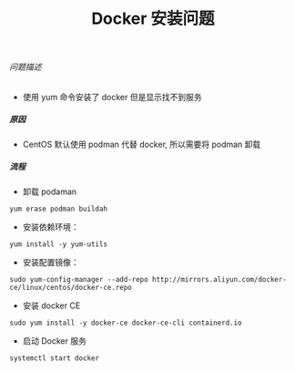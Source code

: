 ﻿---
layout: mypost
title: Docker 安装问题
categories: [Docker, Linux]
---

###### 问题描述
- 使用 yum 命令安装了 docker  但是显示找不到服务


##### 原因
- CentOS 默认使用 podman 代替 docker, 所以需要将 podman 卸载


##### 流程

- 卸载 podaman
```
yum erase podman buildah
```

- 安装依赖环境： 
```
yum install -y yum-utils
```

- 安装配置镜像：
```
sudo yum-config-manager --add-repo http://mirrors.aliyun.com/docker-ce/linux/centos/docker-ce.repo
```

- 安装 docker CE
```
sudo yum install -y docker-ce docker-ce-cli containerd.io
```

- 启动 Docker 服务
```
systemctl start docker
```